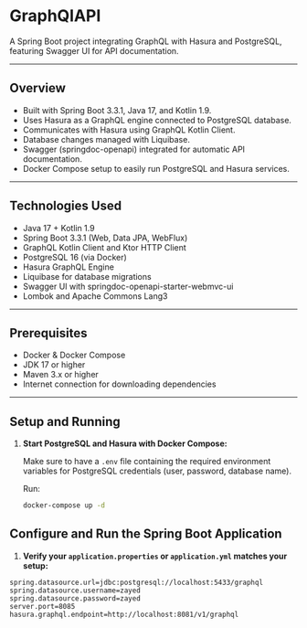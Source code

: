 # GraphQlAPI

A Spring Boot project integrating GraphQL with Hasura and PostgreSQL, featuring Swagger UI for API documentation.

---

## Overview

- Built with Spring Boot 3.3.1, Java 17, and Kotlin 1.9.
- Uses Hasura as a GraphQL engine connected to PostgreSQL database.
- Communicates with Hasura using GraphQL Kotlin Client.
- Database changes managed with Liquibase.
- Swagger (springdoc-openapi) integrated for automatic API documentation.
- Docker Compose setup to easily run PostgreSQL and Hasura services.

---

## Technologies Used

- Java 17 + Kotlin 1.9
- Spring Boot 3.3.1 (Web, Data JPA, WebFlux)
- GraphQL Kotlin Client and Ktor HTTP Client
- PostgreSQL 16 (via Docker)
- Hasura GraphQL Engine
- Liquibase for database migrations
- Swagger UI with springdoc-openapi-starter-webmvc-ui
- Lombok and Apache Commons Lang3

---

## Prerequisites

- Docker & Docker Compose
- JDK 17 or higher
- Maven 3.x or higher
- Internet connection for downloading dependencies

---

## Setup and Running

1. **Start PostgreSQL and Hasura with Docker Compose:**

   Make sure to have a `.env` file containing the required environment variables for PostgreSQL credentials (user, password, database name).

   Run:

   ```bash
   docker-compose up -d
## Configure and Run the Spring Boot Application

1. **Verify your `application.properties` or `application.yml` matches your setup:**

```properties
spring.datasource.url=jdbc:postgresql://localhost:5433/graphql
spring.datasource.username=zayed
spring.datasource.password=zayed
server.port=8085
hasura.graphql.endpoint=http://localhost:8081/v1/graphql
